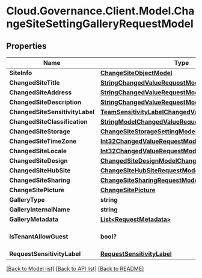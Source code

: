# Cloud.Governance.Client.Model.ChangeSiteSettingGalleryRequestModel
## Properties

Name | Type | Description | Notes
------------ | ------------- | ------------- | -------------
**SiteInfo** | [**ChangeSiteObjectModel**](ChangeSiteObjectModel.md) |  | [optional] 
**ChangedSiteTitle** | [**StringChangedValueRequestModel**](StringChangedValueRequestModel.md) |  | [optional] 
**ChangedSiteAddress** | [**StringChangedValueRequestModel**](StringChangedValueRequestModel.md) |  | [optional] 
**ChangedSiteDescription** | [**StringChangedValueRequestModel**](StringChangedValueRequestModel.md) |  | [optional] 
**ChangedSiteSensitivityLabel** | [**TeamSensitivityLabelChangedValueRequestModel**](TeamSensitivityLabelChangedValueRequestModel.md) |  | [optional] 
**ChangedSiteClassification** | [**StringModelChangedValueRequestModel**](StringModelChangedValueRequestModel.md) |  | [optional] 
**ChangedSiteStorage** | [**ChangeSiteStorageSettingModel**](ChangeSiteStorageSettingModel.md) |  | [optional] 
**ChangedSiteTimeZone** | [**Int32ChangedValueRequestModel**](Int32ChangedValueRequestModel.md) |  | [optional] 
**ChangedSiteLocale** | [**Int32ChangedValueRequestModel**](Int32ChangedValueRequestModel.md) |  | [optional] 
**ChangedSiteDesign** | [**ChangedSiteDesignModelChangedValueRequestModel**](ChangedSiteDesignModelChangedValueRequestModel.md) |  | [optional] 
**ChangedSiteHubSite** | [**ChangeSiteHubSiteRequestModel**](ChangeSiteHubSiteRequestModel.md) |  | [optional] 
**ChangedSiteSharing** | [**ChangeSiteSharingRequestModel**](ChangeSiteSharingRequestModel.md) |  | [optional] 
**ChangeSitePicture** | [**ChangeSitePicture**](ChangeSitePicture.md) |  | [optional] 
**GalleryType** | **string** |  | [optional] 
**GalleryInternalName** | **string** |  | [optional] 
**GalleryMetadata** | [**List&lt;RequestMetadata&gt;**](RequestMetadata.md) |  | [optional] 
**IsTenantAllowGuest** | **bool?** |  | [optional] [default to false]
**RequestSensitivityLabel** | [**RequestSensitivityLabel**](RequestSensitivityLabel.md) |  | [optional] 

[[Back to Model list]](../README.md#documentation-for-models) [[Back to API list]](../README.md#documentation-for-api-endpoints) [[Back to README]](../README.md)

